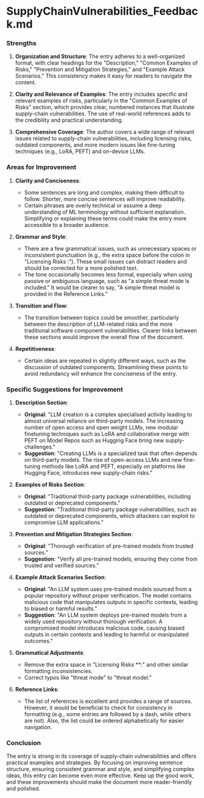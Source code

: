 
# SupplyChainVulnerabilities_Feedback.md

### **Strengths**

1. **Organization and Structure**: The entry adheres to a well-organized format, with clear headings for the "Description," "Common Examples of Risks," "Prevention and Mitigation Strategies," and "Example Attack Scenarios." This consistency makes it easy for readers to navigate the content.
   
2. **Clarity and Relevance of Examples**: The entry includes specific and relevant examples of risks, particularly in the "Common Examples of Risks" section, which provides clear, numbered instances that illustrate supply-chain vulnerabilities. The use of real-world references adds to the credibility and practical understanding.

3. **Comprehensive Coverage**: The author covers a wide range of relevant issues related to supply-chain vulnerabilities, including licensing risks, outdated components, and more modern issues like fine-tuning techniques (e.g., LoRA, PEFT) and on-device LLMs.

### **Areas for Improvement**

1. **Clarity and Conciseness**:
   - Some sentences are long and complex, making them difficult to follow. Shorter, more concise sentences will improve readability.
   - Certain phrases are overly technical or assume a deep understanding of ML terminology without sufficient explanation. Simplifying or explaining these terms could make the entry more accessible to a broader audience.

2. **Grammar and Style**:
   - There are a few grammatical issues, such as unnecessary spaces or inconsistent punctuation (e.g., the extra space before the colon in "Licensing Risks :"). These small issues can distract readers and should be corrected for a more polished text.
   - The tone occasionally becomes less formal, especially when using passive or ambiguous language, such as "a simple threat mode is included." It would be clearer to say, "A simple threat model is provided in the Reference Links."

3. **Transition and Flow**:
   - The transition between topics could be smoother, particularly between the description of LLM-related risks and the more traditional software component vulnerabilities. Clearer links between these sections would improve the overall flow of the document.

4. **Repetitiveness**:
   - Certain ideas are repeated in slightly different ways, such as the discussion of outdated components. Streamlining these points to avoid redundancy will enhance the conciseness of the entry.

### **Specific Suggestions for Improvement**

1. **Description Section**:
   - **Original**: "LLM creation is a complex specialised activity leading to almost universal reliance on third-party models. The increasing number of open access and open weight LLMs, new modular finetuning techniques such as LoRA and collaborative merge with PEFT on Model Repos such as Hugging Face bring new supply-challenges."
   - **Suggestion**: "Creating LLMs is a specialized task that often depends on third-party models. The rise of open-access LLMs and new fine-tuning methods like LoRA and PEFT, especially on platforms like Hugging Face, introduces new supply-chain risks."

2. **Examples of Risks Section**:
   - **Original**: "Traditional third-party package vulnerabilities, including outdated or deprecated components."
   - **Suggestion**: "Traditional third-party package vulnerabilities, such as outdated or deprecated components, which attackers can exploit to compromise LLM applications."

3. **Prevention and Mitigation Strategies Section**:
   - **Original**: "Thorough verification of pre-trained models from trusted sources."
   - **Suggestion**: "Verify all pre-trained models, ensuring they come from trusted and verified sources."

4. **Example Attack Scenarios Section**:
   - **Original**: "An LLM system uses pre-trained models sourced from a popular repository without proper verification. The model contains malicious code that manipulates outputs in specific contexts, leading to biased or harmful results."
   - **Suggestion**: "An LLM system deploys pre-trained models from a widely used repository without thorough verification. A compromised model introduces malicious code, causing biased outputs in certain contexts and leading to harmful or manipulated outcomes."

5. **Grammatical Adjustments**:
   - Remove the extra space in "Licensing Risks **:" and other similar formatting inconsistencies.
   - Correct typos like "threat mode" to "threat model."

6. **Reference Links**:
   - The list of references is excellent and provides a range of sources. However, it would be beneficial to check for consistency in formatting (e.g., some entries are followed by a dash, while others are not). Also, the list could be ordered alphabetically for easier navigation.

### **Conclusion**

The entry is strong in its coverage of supply-chain vulnerabilities and offers practical examples and strategies. By focusing on improving sentence structure, ensuring consistent grammar and style, and simplifying complex ideas, this entry can become even more effective. Keep up the good work, and these improvements should make the document more reader-friendly and polished.
